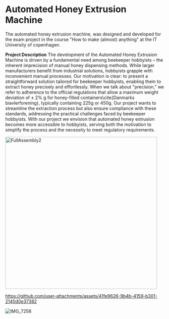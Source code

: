 # Automated Honey Extrusion Machine
The automated honey extrusion machine, was designed and developed for the exam project in the course "How to make (almost) anything" at the IT University of copenhagen.

**Project Description**
The development of the Automated Honey Extrusion Machine is driven by a fundamental need among beekeeper hobbyists – the inherent imprecision of manual honey dispensing methods. While larger manufacturers benefit from industrial solutions, hobbyists grapple with inconvenient manual processes. Our motivation is clear: to present a straightforward solution tailored for beekeeper hobbyists, enabling them to extract honey precisely and effortlessly. When we talk about "precision," we refer to adherence to the official regulations that allow a maximum weight deviation of ± 2\% g for honey-filled containers\cite{Danmarks biavlerforening}, typically containing 225g or 450g. Our project wants to streamline the extraction process but also ensure compliance with these standards, addressing the practical challenges faced by beekeeper hobbyists. With our project we envision that automated honey extrusion becomes more accessible to hobbyists, serving both the motivation to simplify the process and the necessity to meet regulatory requirements.

<img width="481" alt="FullAssembly2" src="https://github.com/user-attachments/assets/ceaed3d6-d8f0-4c4f-85e1-77e9097d8a85" />


https://github.com/user-attachments/assets/41fe9626-9b4b-4159-b301-2140d0e37382



![IMG_7258](https://github.com/user-attachments/assets/1784ad37-0625-49ee-a7c4-4881d76dfd4f)

